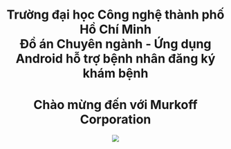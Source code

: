 <h1 align="center"> Trường đại học Công nghệ thành phố Hồ Chí Minh <br/>
    Đồ án Chuyên ngành - 
    Ứng dụng Android hỗ trợ bệnh nhân đăng ký khám bệnh 
</h1>

<h1 align ="center"> Chào mừng đến với Murkoff Corporation</h1>

<p align="center">
    <img src="https://encrypted-tbn0.gstatic.com/images?q=tbn:ANd9GcRzzExH88QMowxp8_JYEkmVWqLRiSSRqdXosw&s">
</p>


